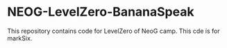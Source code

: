# NEOG-LevelZero-BananaSpeak

This repository contains code for LevelZero of NeoG camp.
This cde is for markSix.
